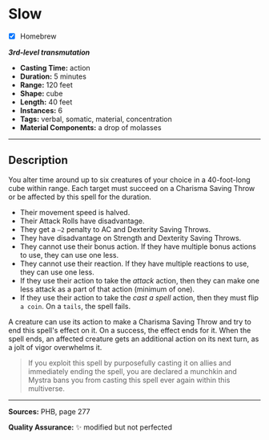 # Slow
- [x] Homebrew

***3rd-level transmutation***
- **Casting Time:** action
- **Duration:** 5 minutes
- **Range:** 120 feet
- **Shape:** cube
- **Length:** 40 feet
- **Instances:** 6
- **Tags:** verbal, somatic, material, concentration
- **Material Components:** a drop of molasses

---

## Description
You alter time around up to six creatures of your choice in a 40-foot-long cube within range.
Each target must succeed on a Charisma Saving Throw or be affected by this spell for the duration.
- Their movement speed is halved.
- Their Attack Rolls have disadvantage.
- They get a `–2` penalty to AC and Dexterity Saving Throws.
- They have disadvantage on Strength and Dexterity Saving Throws.
- They cannot use their bonus action.
	If they have multiple bonus actions to use, they can use one less.
- They cannot use their reaction.
	If they have multiple reactions to use, they can use one less.
- If they use their action to take the *attack* action, then they can make one less attack as a part of that action (minimum of one).
- If they use their action to take the *cast a spell* action, then they must flip `a coin`.
	On a `tails`, the spell fails.

A creature can use its action to make a Charisma Saving Throw and try to end this spell's effect on it.
On a success, the effect ends for it.
When the spell ends, an affected creature gets an additional action on its next turn, as a jolt of vigor overwhelms it.

> If you exploit this spell by purposefully casting it on allies and immediately ending the spell, you are declared a munchkin and Mystra bans you from casting this spell ever again within this multiverse.

---

**Sources:** PHB, page 277

**Quality Assurance:** :sparkles: modified but not perfected

